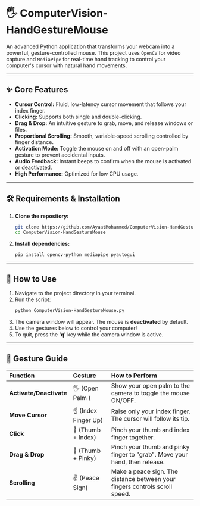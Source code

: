 # 🖐️ ComputerVision-HandGestureMouse

An advanced Python application that transforms your webcam into a powerful, gesture-controlled mouse. This project uses `OpenCV` for video capture and `MediaPipe` for real-time hand tracking to control your computer's cursor with natural hand movements.

---

## ✨ Core Features

- **Cursor Control:** Fluid, low-latency cursor movement that follows your index finger.
- **Clicking:** Supports both single and double-clicking.
- **Drag & Drop:** An intuitive gesture to grab, move, and release windows or files.
- **Proportional Scrolling:** Smooth, variable-speed scrolling controlled by finger distance.
- **Activation Mode:** Toggle the mouse on and off with an open-palm gesture to prevent accidental inputs.
- **Audio Feedback:** Instant beeps to confirm when the mouse is activated or deactivated.
- **High Performance:** Optimized for low CPU usage.

---

## 🛠️ Requirements & Installation

1.  **Clone the repository:**
    ```bash
    git clone https://github.com/AyaatMohammed/ComputerVision-HandGestureMouse.git
    cd ComputerVision-HandGestureMouse
    ```

2.  **Install dependencies:**
    ```bash
    pip install opencv-python mediapipe pyautogui
    ```

---

## 🚀 How to Use

1.  Navigate to the project directory in your terminal.
2.  Run the script:
    ```bash
    python ComputerVision-HandGestureMouse.py
    ```
3.  The camera window will appear. The mouse is **deactivated** by default.
4.  Use the gestures below to control your computer!
5.  To quit, press the **'q'** key while the camera window is active.

---

## 🤌 Gesture Guide

| Function            | Gesture                  | How to Perform                                                              |
| :------------------ | :----------------------- | :-------------------------------------------------------------------------- |
| **Activate/Deactivate** | 🖐️ (Open Palm )           | Show your open palm to the camera to toggle the mouse ON/OFF.               |
| **Move Cursor**     | ☝️ (Index Finger Up)     | Raise only your index finger. The cursor will follow its tip.               |
| **Click**           | 🤏 (Thumb + Index)       | Pinch your thumb and index finger together.                                 |
| **Drag & Drop**     | 🤏 (Thumb + Pinky)       | Pinch your thumb and pinky finger to "grab". Move your hand, then release.  |
| **Scrolling**       | ✌️ (Peace Sign)          | Make a peace sign. The distance between your fingers controls scroll speed. |
